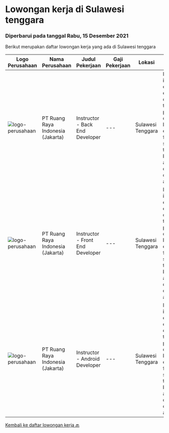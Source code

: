 
  # Lowongan kerja di Sulawesi tenggara

  ### Diperbarui pada tanggal Rabu, 15 Desember 2021

  Berikut merupakan daftar lowongan kerja yang ada di Sulawesi tenggara

  |Logo Perusahaan | Nama Perusahaan | Judul Pekerjaan | Gaji Pekerjaan | Lokasi | Deskripsi | Tanggal diunggah | Pranala |
  | -------------- | --------------- | --------------- | --------- | --------- | -------------- | ------- | ----------- |
  |![logo-perusahaan](https://image-service-cdn.seek.com.au/7eee59ea5934120f389dd02961ddcb6b62946481/ee4dce1061f3f616224767ad58cb2fc751b8d2dc)|PT Ruang Raya Indonesia (Jakarta)|Instructor - Back End Developer|---|Sulawesi Tenggara|Ruangguru is a tech-enabled education company that provides a one-stop learning experience for students to have better access to quality content and...|Jumat, 10 Desember 2021|https://www.jobstreet.co.id/id/job/instructor-back-end-developer-1029875506?token=0~9444aba8-0fca-4b04-8b41-a4e0495d215e&sectionRank=1&jobId=jobstreet-id-job-1029875506|
|![logo-perusahaan](https://image-service-cdn.seek.com.au/7eee59ea5934120f389dd02961ddcb6b62946481/ee4dce1061f3f616224767ad58cb2fc751b8d2dc)|PT Ruang Raya Indonesia (Jakarta)|Instructor - Front End Developer|---|Sulawesi Tenggara|Ruangguru is a tech-enabled education company that provides a one-stop learning experience for students to have better access to quality content and...|Jumat, 10 Desember 2021|https://www.jobstreet.co.id/id/job/instructor-front-end-developer-1029875504?token=0~9444aba8-0fca-4b04-8b41-a4e0495d215e&sectionRank=2&jobId=jobstreet-id-job-1029875504|
|![logo-perusahaan](https://image-service-cdn.seek.com.au/7eee59ea5934120f389dd02961ddcb6b62946481/ee4dce1061f3f616224767ad58cb2fc751b8d2dc)|PT Ruang Raya Indonesia (Jakarta)|Instructor - Android Developer|---|Sulawesi Tenggara|Ruangguru is a tech-enabled education company that provides a one-stop learning experience for students to have better access to quality content and...|Jumat, 10 Desember 2021|https://www.jobstreet.co.id/id/job/instructor-android-developer-1029875503?token=0~9444aba8-0fca-4b04-8b41-a4e0495d215e&sectionRank=3&jobId=jobstreet-id-job-1029875503|


  [Kembali ke daftar lowongan kerja 🔙](../README.md#daftar-lowongan-kerja)
  